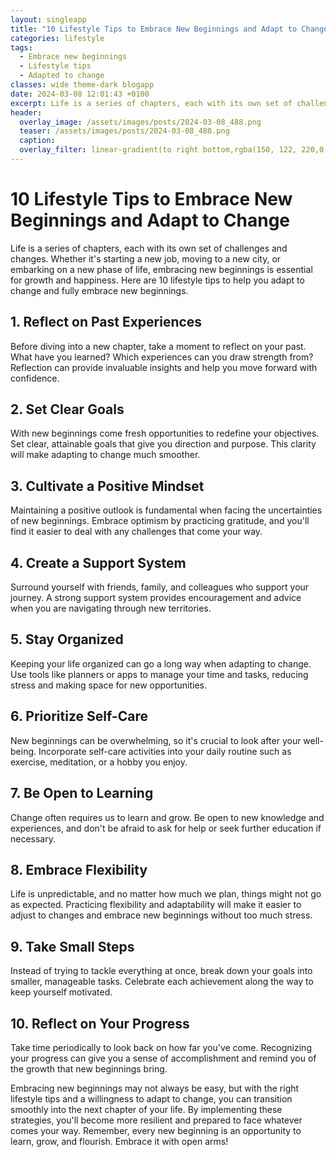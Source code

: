 ```yaml
---
layout: singleapp
title: "10 Lifestyle Tips to Embrace New Beginnings and Adapt to Change"
categories: lifestyle
tags:
  - Embrace new beginnings
  - Lifestyle tips
  - Adapted to change
classes: wide theme-dark blogapp
date: 2024-03-08 12:01:43 +0100
excerpt: Life is a series of chapters, each with its own set of challenges and changes.
header:
  overlay_image: /assets/images/posts/2024-03-08_488.png
  teaser: /assets/images/posts/2024-03-08_488.png
  caption: 
  overlay_filter: linear-gradient(to right bottom,rgba(150, 122, 220,0.8), rgba(255,245,208,0.5))
---
```

# 10 Lifestyle Tips to Embrace New Beginnings and Adapt to Change

Life is a series of chapters, each with its own set of challenges and changes. Whether it's starting a new job, moving to a new city, or embarking on a new phase of life, embracing new beginnings is essential for growth and happiness. Here are 10 lifestyle tips to help you adapt to change and fully embrace new beginnings.

## 1. Reflect on Past Experiences
Before diving into a new chapter, take a moment to reflect on your past. What have you learned? Which experiences can you draw strength from? Reflection can provide invaluable insights and help you move forward with confidence.

## 2. Set Clear Goals
With new beginnings come fresh opportunities to redefine your objectives. Set clear, attainable goals that give you direction and purpose. This clarity will make adapting to change much smoother.

## 3. Cultivate a Positive Mindset
Maintaining a positive outlook is fundamental when facing the uncertainties of new beginnings. Embrace optimism by practicing gratitude, and you'll find it easier to deal with any challenges that come your way.

## 4. Create a Support System
Surround yourself with friends, family, and colleagues who support your journey. A strong support system provides encouragement and advice when you are navigating through new territories.

## 5. Stay Organized
Keeping your life organized can go a long way when adapting to change. Use tools like planners or apps to manage your time and tasks, reducing stress and making space for new opportunities.

## 6. Prioritize Self-Care
New beginnings can be overwhelming, so it's crucial to look after your well-being. Incorporate self-care activities into your daily routine such as exercise, meditation, or a hobby you enjoy.

## 7. Be Open to Learning
Change often requires us to learn and grow. Be open to new knowledge and experiences, and don't be afraid to ask for help or seek further education if necessary.

## 8. Embrace Flexibility
Life is unpredictable, and no matter how much we plan, things might not go as expected. Practicing flexibility and adaptability will make it easier to adjust to changes and embrace new beginnings without too much stress.

## 9. Take Small Steps
Instead of trying to tackle everything at once, break down your goals into smaller, manageable tasks. Celebrate each achievement along the way to keep yourself motivated.

## 10. Reflect on Your Progress
Take time periodically to look back on how far you've come. Recognizing your progress can give you a sense of accomplishment and remind you of the growth that new beginnings bring.

Embracing new beginnings may not always be easy, but with the right lifestyle tips and a willingness to adapt to change, you can transition smoothly into the next chapter of your life. By implementing these strategies, you'll become more resilient and prepared to face whatever comes your way. Remember, every new beginning is an opportunity to learn, grow, and flourish. Embrace it with open arms!